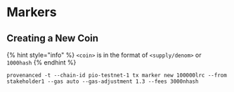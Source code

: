 # Markers

## Creating a New Coin

{% hint style="info" %}
`<coin>` is in the format of `<supply/denom>` or `1000hash`
{% endhint %}

```text
provenanced -t --chain-id pio-testnet-1 tx marker new 100000lrc --from stakeholder1 --gas auto --gas-adjustment 1.3 --fees 3000nhash
```

